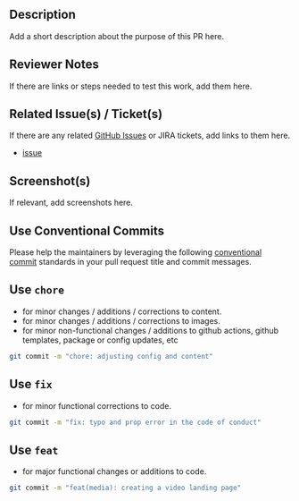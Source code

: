 ## Description

Add a short description about the purpose of this PR here.

## Reviewer Notes

If there are links or steps needed to test this work, add them here.

## Related Issue(s) / Ticket(s)

If there are any related [GitHub Issues](https://github.com/newrelic/docs-website/issues) or JIRA tickets, add links to them here.
* [issue]()

## Screenshot(s)

If relevant, add screenshots here.

## Use Conventional Commits

Please help the maintainers by leveraging the following [conventional commit](https://www.conventionalcommits.org/en/v1.0.0/)
standards in your pull request title and commit messages.

## Use `chore`

* for minor changes / additions / corrections to content.
* for minor changes / additions / corrections to images.
* for minor non-functional changes / additions to github actions, github templates, package or config updates, etc

```bash
git commit -m "chore: adjusting config and content"
```

## Use `fix`

* for minor functional corrections to code.

```bash
git commit -m "fix: typo and prop error in the code of conduct"
```

## Use `feat`

* for major functional changes or additions to code.

```bash
git commit -m "feat(media): creating a video landing page"
```
